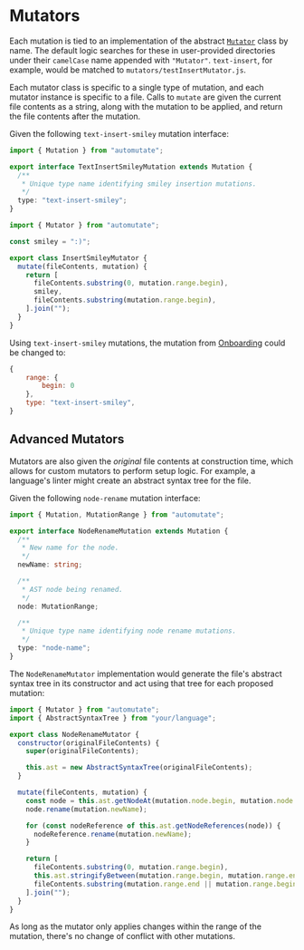 # Mutators

Each mutation is tied to an implementation of the abstract [`Mutator`](https://github.com/autolint/automutate/blob/master/src/mutator.ts) class by name.
The default logic searches for these in user-provided directories under their `camelCase` name appended with `"Mutator"`.
`text-insert`, for example, would be matched to `mutators/testInsertMutator.js`.

Each mutator class is specific to a single type of mutation, and each mutator instance is specific to a file.
Calls to `mutate` are given the current file contents as a string, along with the mutation to be applied, and return the file contents after the mutation.

Given the following `text-insert-smiley` mutation interface:

```typescript
import { Mutation } from "automutate";

export interface TextInsertSmileyMutation extends Mutation {
  /**
   * Unique type name identifying smiley insertion mutations.
   */
  type: "text-insert-smiley";
}
```

```javascript
import { Mutator } from "automutate";

const smiley = ":)";

export class InsertSmileyMutator {
  mutate(fileContents, mutation) {
    return [
      fileContents.substring(0, mutation.range.begin),
      smiley,
      fileContents.substring(mutation.range.begin),
    ].join("");
  }
}
```

Using `text-insert-smiley` mutations, the mutation from [Onboarding](onboarding.md) could be changed to:

```javascript
{
    range: {
        begin: 0
    },
    type: "text-insert-smiley",
}
```

## Advanced Mutators

Mutators are also given the _original_ file contents at construction time, which allows for custom mutators to perform setup logic.
For example, a language's linter might create an abstract syntax tree for the file.

Given the following `node-rename` mutation interface:

```typescript
import { Mutation, MutationRange } from "automutate";

export interface NodeRenameMutation extends Mutation {
  /**
   * New name for the node.
   */
  newName: string;

  /**
   * AST node being renamed.
   */
  node: MutationRange;

  /**
   * Unique type name identifying node rename mutations.
   */
  type: "node-name";
}
```

The `NodeRenameMutator` implementation would generate the file's abstract syntax tree in its constructor and act using that tree for each proposed mutation:

```javascript
import { Mutator } from "automutate";
import { AbstractSyntaxTree } from "your/language";

export class NodeRenameMutator {
  constructor(originalFileContents) {
    super(originalFileContents);

    this.ast = new AbstractSyntaxTree(originalFileContents);
  }

  mutate(fileContents, mutation) {
    const node = this.ast.getNodeAt(mutation.node.begin, mutation.node.end);
    node.rename(mutation.newName);

    for (const nodeReference of this.ast.getNodeReferences(node)) {
      nodeReference.rename(mutation.newName);
    }

    return [
      fileContents.substring(0, mutation.range.begin),
      this.ast.stringifyBetween(mutation.range.begin, mutation.range.end),
      fileContents.substring(mutation.range.end || mutation.range.begin),
    ].join("");
  }
}
```

As long as the mutator only applies changes within the range of the mutation, there's no change of conflict with other mutations.
